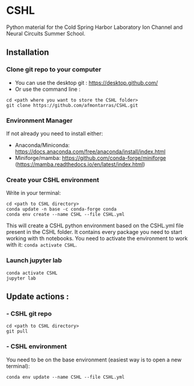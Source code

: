 # CSHL
Python material for the Cold Spring Harbor Laboratory Ion Channel and Neural Circuits Summer School. 
## Installation
### Clone git repo to your computer
- You can use the desktop git : https://desktop.github.com/
- Or use the command line : 
```
cd <path where you want to store the CSHL folder>
git clone https://github.com/afmontarras/CSHL.git
```

### Environment Manager
If not already you need to install either:
- Anaconda/Miniconda: https://docs.anaconda.com/free/anaconda/install/index.html
- Miniforge/mamba: https://github.com/conda-forge/miniforge (https://mamba.readthedocs.io/en/latest/index.html)

### Create your CSHL environment
 Write in your terminal:
```
cd <path to CSHL directory>
conda update -n base -c conda-forge conda
conda env create --name CSHL --file CSHL.yml
```
This will create a CSHL python environment based on the CSHL.yml file present in the CSHL folder. It contains every package you need to start working with th notebooks. You need to activate the environment to work with it: `conda activate CSHL`.

### Launch jupyter lab
```
conda activate CSHL
jupyter lab
```
## Update actions : 
### - CSHL git repo
```
cd <path to CSHL directory>
git pull
```

### - CSHL environment
You need to be on the base environment (easiest way is to open a new terminal): 
```
conda env update --name CSHL --file CSHL.yml
```